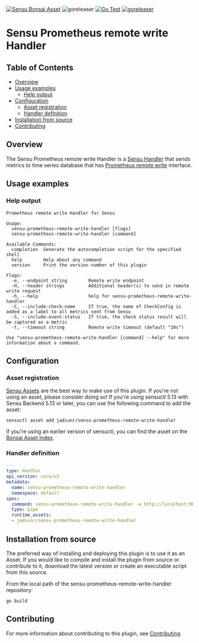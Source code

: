 [![Sensu Bonsai Asset](https://img.shields.io/badge/Bonsai-Download%20Me-brightgreen.svg?colorB=89C967&logo=sensu)](https://bonsai.sensu.io/assets/jadiunr/sensu-prometheus-remote-write-handler)
![goreleaser](https://github.com/jadiunr/sensu-prometheus-remote-write-handler/workflows/goreleaser/badge.svg)
[![Go Test](https://github.com/jadiunr/sensu-prometheus-remote-write-handler/workflows/Go%20Test/badge.svg)](https://github.com/jadiunr/sensu-prometheus-remote-write-handler/actions?query=workflow%3A%22Go+Test%22)
[![goreleaser](https://github.com/jadiunr/sensu-prometheus-remote-write-handler/workflows/goreleaser/badge.svg)](https://github.com/jadiunr/sensu-prometheus-remote-write-handler/actions?query=workflow%3Agoreleaser)

# Sensu Prometheus remote write Handler

## Table of Contents
- [Overview](#overview)
- [Usage examples](#usage-examples)
  - [Help output](#help-output)
- [Configuration](#configuration)
  - [Asset registration](#asset-registration)
  - [Handler definition](#handler-definition)
- [Installation from source](#installation-from-source)
- [Contributing](#contributing)

## Overview

The Sensu Prometheus remote write Handler is a [Sensu Handler][6] that sends metrics to time series database that has [Prometheus remote write][11] interface.

## Usage examples

### Help output

```
Prometheus remote write Handler for Sensu

Usage:
  sensu-prometheus-remote-write-handler [flags]
  sensu-prometheus-remote-write-handler [command]

Available Commands:
  completion  Generate the autocompletion script for the specified shell
  help        Help about any command
  version     Print the version number of this plugin

Flags:
  -e, --endpoint string        Remote write endpoint
  -H, --header strings         Additional header(s) to send in remote write request
  -h, --help                   help for sensu-prometheus-remote-write-handler
  -C, --include-check-name     If true, the name of CheckConfig is added as a label to all metrics sent from Sensu
  -S, --include-event-status   If true, the check status result will be captured as a metric
  -t, --timeout string         Remote write timeout (default "10s")

Use "sensu-prometheus-remote-write-handler [command] --help" for more information about a command.
```

## Configuration

### Asset registration

[Sensu Assets][10] are the best way to make use of this plugin. If you're not using an asset, please
consider doing so! If you're using sensuctl 5.13 with Sensu Backend 5.13 or later, you can use the
following command to add the asset:

```
sensuctl asset add jadiunr/sensu-prometheus-remote-write-handler
```

If you're using an earlier version of sensuctl, you can find the asset on the [Bonsai Asset Index](https://bonsai.sensu.io/assets/jadiunr/sensu-prometheus-remote-write-handler).

### Handler definition

```yml
---
type: Handler
api_version: core/v2
metadata:
  name: sensu-prometheus-remote-write-handler
  namespace: default
spec:
  command: sensu-prometheus-remote-write-handler -e http://localhost:9009/prometheus -H "X-Scope-OrgID:tenant-example"
  type: pipe
  runtime_assets:
  - jadiunr/sensu-prometheus-remote-write-handler
```

## Installation from source

The preferred way of installing and deploying this plugin is to use it as an Asset. If you would
like to compile and install the plugin from source or contribute to it, download the latest version
or create an executable script from this source.

From the local path of the sensu-prometheus-remote-write-handler repository:

```
go build
```

## Contributing

For more information about contributing to this plugin, see [Contributing][1].

[1]: https://github.com/sensu/sensu-go/blob/master/CONTRIBUTING.md
[2]: https://github.com/sensu/sensu-plugin-sdk
[3]: https://github.com/sensu-plugins/community/blob/master/PLUGIN_STYLEGUIDE.md
[4]: https://github.com/sensu/handler-plugin-template/blob/master/.github/workflows/release.yml
[5]: https://github.com/sensu/handler-plugin-template/actions
[6]: https://docs.sensu.io/sensu-go/latest/reference/handlers/
[7]: https://github.com/sensu/handler-plugin-template/blob/master/main.go
[8]: https://bonsai.sensu.io/
[9]: https://github.com/sensu/sensu-plugin-tool
[10]: https://docs.sensu.io/sensu-go/latest/reference/assets/
[11]: https://prometheus.io/docs/prometheus/latest/storage/#remote-storage-integrations
